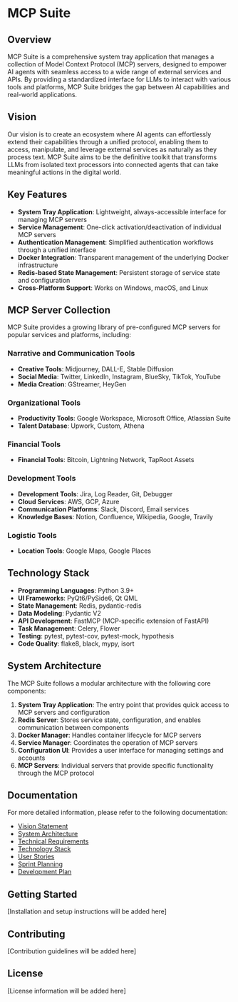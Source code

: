 # MCP Suite

## Overview

MCP Suite is a comprehensive system tray application that manages a collection of Model Context Protocol (MCP) servers, designed to empower AI agents with seamless access to a wide range of external services and APIs. By providing a standardized interface for LLMs to interact with various tools and platforms, MCP Suite bridges the gap between AI capabilities and real-world applications.

## Vision

Our vision is to create an ecosystem where AI agents can effortlessly extend their capabilities through a unified protocol, enabling them to access, manipulate, and leverage external services as naturally as they process text. MCP Suite aims to be the definitive toolkit that transforms LLMs from isolated text processors into connected agents that can take meaningful actions in the digital world.

## Key Features

- **System Tray Application**: Lightweight, always-accessible interface for managing MCP servers
- **Service Management**: One-click activation/deactivation of individual MCP servers
- **Authentication Management**: Simplified authentication workflows through a unified interface
- **Docker Integration**: Transparent management of the underlying Docker infrastructure
- **Redis-based State Management**: Persistent storage of service state and configuration
- **Cross-Platform Support**: Works on Windows, macOS, and Linux

## MCP Server Collection

MCP Suite provides a growing library of pre-configured MCP servers for popular services and platforms, including:

### Narrative and Communication Tools
- **Creative Tools**: Midjourney, DALL-E, Stable Diffusion
- **Social Media**: Twitter, LinkedIn, Instagram, BlueSky, TikTok, YouTube
- **Media Creation**: GStreamer, HeyGen

### Organizational Tools
- **Productivity Tools**: Google Workspace, Microsoft Office, Atlassian Suite
- **Talent Database**: Upwork, Custom, Athena

### Financial Tools
- **Financial Tools**: Bitcoin, Lightning Network, TapRoot Assets

### Development Tools
- **Development Tools**: Jira, Log Reader, Git, Debugger
- **Cloud Services**: AWS, GCP, Azure
- **Communication Platforms**: Slack, Discord, Email services
- **Knowledge Bases**: Notion, Confluence, Wikipedia, Google, Travily

### Logistic Tools
- **Location Tools**: Google Maps, Google Places

## Technology Stack

- **Programming Languages**: Python 3.9+
- **UI Frameworks**: PyQt6/PySide6, Qt QML
- **State Management**: Redis, pydantic-redis
- **Data Modeling**: Pydantic V2
- **API Development**: FastMCP (MCP-specific extension of FastAPI)
- **Task Management**: Celery, Flower
- **Testing**: pytest, pytest-cov, pytest-mock, hypothesis
- **Code Quality**: flake8, black, mypy, isort

## System Architecture

The MCP Suite follows a modular architecture with the following core components:

1. **System Tray Application**: The entry point that provides quick access to MCP servers and configuration
2. **Redis Server**: Stores service state, configuration, and enables communication between components
3. **Docker Manager**: Handles container lifecycle for MCP servers
4. **Service Manager**: Coordinates the operation of MCP servers
5. **Configuration UI**: Provides a user interface for managing settings and accounts
6. **MCP Servers**: Individual servers that provide specific functionality through the MCP protocol

## Documentation

For more detailed information, please refer to the following documentation:

- [Vision Statement](docs/vision_statement.md)
- [System Architecture](docs/system_architecture.md)
- [Technical Requirements](docs/technical_requirements.md)
- [Technology Stack](docs/technology_stack.md)
- [User Stories](docs/user_stories.md)
- [Sprint Planning](docs/sprint_planning_jira.md)
- [Development Plan](docs/sprint_development_plan.md)

## Getting Started

[Installation and setup instructions will be added here]

## Contributing

[Contribution guidelines will be added here]

## License

[License information will be added here]
